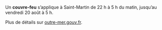<div class="conseil conseil-jaune">

Un **couvre-feu** s’applique à Saint-Martin de 22 h à 5 h du matin, jusqu’au vendredi 20 août à 5 h.

Plus de détails sur [outre-mer.gouv.fr](https://outre-mer.gouv.fr/informations-coronavirus#sxm%20sxb).

</div>

